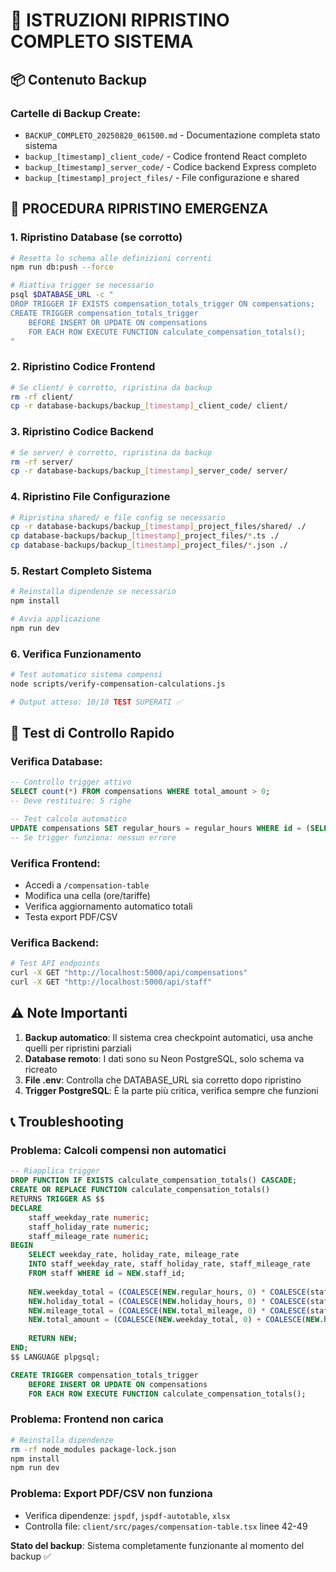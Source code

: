 # 🔄 ISTRUZIONI RIPRISTINO COMPLETO SISTEMA

## 📦 Contenuto Backup

### Cartelle di Backup Create:
- `BACKUP_COMPLETO_20250820_061500.md` - Documentazione completa stato sistema
- `backup_[timestamp]_client_code/` - Codice frontend React completo
- `backup_[timestamp]_server_code/` - Codice backend Express completo  
- `backup_[timestamp]_project_files/` - File configurazione e shared

## 🚨 PROCEDURA RIPRISTINO EMERGENZA

### 1. Ripristino Database (se corrotto)
```bash
# Resetta lo schema alle definizioni correnti
npm run db:push --force

# Riattiva trigger se necessario
psql $DATABASE_URL -c "
DROP TRIGGER IF EXISTS compensation_totals_trigger ON compensations;
CREATE TRIGGER compensation_totals_trigger
    BEFORE INSERT OR UPDATE ON compensations
    FOR EACH ROW EXECUTE FUNCTION calculate_compensation_totals();
"
```

### 2. Ripristino Codice Frontend
```bash
# Se client/ è corrotto, ripristina da backup
rm -rf client/
cp -r database-backups/backup_[timestamp]_client_code/ client/
```

### 3. Ripristino Codice Backend
```bash
# Se server/ è corrotto, ripristina da backup
rm -rf server/
cp -r database-backups/backup_[timestamp]_server_code/ server/
```

### 4. Ripristino File Configurazione
```bash
# Ripristina shared/ e file config se necessario
cp -r database-backups/backup_[timestamp]_project_files/shared/ ./
cp database-backups/backup_[timestamp]_project_files/*.ts ./
cp database-backups/backup_[timestamp]_project_files/*.json ./
```

### 5. Restart Completo Sistema
```bash
# Reinstalla dipendenze se necessario
npm install

# Avvia applicazione
npm run dev
```

### 6. Verifica Funzionamento
```bash
# Test automatico sistema compensi
node scripts/verify-compensation-calculations.js

# Output atteso: 10/10 TEST SUPERATI ✅
```

## 🔧 Test di Controllo Rapido

### Verifica Database:
```sql
-- Controllo trigger attivo
SELECT count(*) FROM compensations WHERE total_amount > 0;
-- Deve restituire: 5 righe

-- Test calcolo automatico
UPDATE compensations SET regular_hours = regular_hours WHERE id = (SELECT id FROM compensations LIMIT 1);
-- Se trigger funziona: nessun errore
```

### Verifica Frontend:
- Accedi a `/compensation-table`
- Modifica una cella (ore/tariffe)
- Verifica aggiornamento automatico totali
- Testa export PDF/CSV

### Verifica Backend:
```bash
# Test API endpoints
curl -X GET "http://localhost:5000/api/compensations" 
curl -X GET "http://localhost:5000/api/staff"
```

## ⚠️ Note Importanti

1. **Backup automatico**: Il sistema crea checkpoint automatici, usa anche quelli per ripristini parziali
2. **Database remoto**: I dati sono su Neon PostgreSQL, solo schema va ricreato
3. **File .env**: Controlla che DATABASE_URL sia corretto dopo ripristino
4. **Trigger PostgreSQL**: È la parte più critica, verifica sempre che funzioni

## 📞 Troubleshooting

### Problema: Calcoli compensi non automatici
```sql
-- Riapplica trigger
DROP FUNCTION IF EXISTS calculate_compensation_totals() CASCADE;
CREATE OR REPLACE FUNCTION calculate_compensation_totals()
RETURNS TRIGGER AS $$
DECLARE
    staff_weekday_rate numeric;
    staff_holiday_rate numeric;
    staff_mileage_rate numeric;
BEGIN
    SELECT weekday_rate, holiday_rate, mileage_rate 
    INTO staff_weekday_rate, staff_holiday_rate, staff_mileage_rate
    FROM staff WHERE id = NEW.staff_id;
    
    NEW.weekday_total = (COALESCE(NEW.regular_hours, 0) * COALESCE(staff_weekday_rate, 0));
    NEW.holiday_total = (COALESCE(NEW.holiday_hours, 0) * COALESCE(staff_holiday_rate, 0));
    NEW.mileage_total = (COALESCE(NEW.total_mileage, 0) * COALESCE(staff_mileage_rate, 0));
    NEW.total_amount = (COALESCE(NEW.weekday_total, 0) + COALESCE(NEW.holiday_total, 0) + COALESCE(NEW.mileage_total, 0));
    
    RETURN NEW;
END;
$$ LANGUAGE plpgsql;

CREATE TRIGGER compensation_totals_trigger
    BEFORE INSERT OR UPDATE ON compensations
    FOR EACH ROW EXECUTE FUNCTION calculate_compensation_totals();
```

### Problema: Frontend non carica
```bash
# Reinstalla dipendenze
rm -rf node_modules package-lock.json
npm install
npm run dev
```

### Problema: Export PDF/CSV non funziona
- Verifica dipendenze: `jspdf`, `jspdf-autotable`, `xlsx`
- Controlla file: `client/src/pages/compensation-table.tsx` linee 42-49

**Stato del backup**: Sistema completamente funzionante al momento del backup ✅
